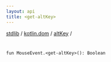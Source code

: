 ```yaml
---
layout: api
title: <get-altKey>
---
```

[stdlib](../../index.html) / [kotlin.dom](../index.html) / [altKey](index.html) / [<get-altKey>](_get-altKey_.html)

# <get-altKey>

```
fun MouseEvent.<get-altKey>(): Boolean
```
